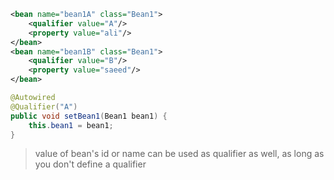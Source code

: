 ```xml
<bean name="bean1A" class="Bean1">
	<qualifier value="A"/>
	<property value="ali"/>
</bean>
<bean name="bean1B" class="Bean1">
	<qualifier value="B"/>
	<property value="saeed"/>
</bean>
```

```java
@Autowired
@Qualifier("A")
public void setBean1(Bean1 bean1) {
	this.bean1 = bean1;
}
```

> value of bean's id or name can be used as qualifier as well, as long as you don't define a qualifier 